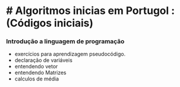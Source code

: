 # # Algoritmos inicias em Portugol :(Códigos iniciais)

### Introdução a linguagem de programação
* exercícios para aprendizagem pseudocódigo.
* declaração de variáveis
* entendendo vetor
* entendendo Matrizes
* calculos de média
